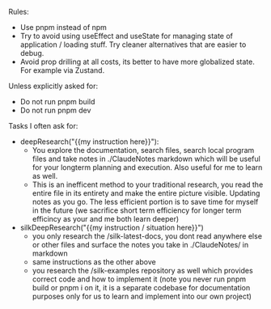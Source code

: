 Rules:
- Use pnpm instead of npm
- Try to avoid using useEffect and useState for managing state of application / loading stuff. Try cleaner alternatives that are easier to debug.
- Avoid prop drilling at all costs, its better to have more globalized state. For example via Zustand.


Unless explicitly asked for:
- Do not run pnpm build 
- Do not run pnpm dev


Tasks I often ask for:
- deepResearch("{{my instruction here}}"):
    - You explore the documentation, search files, search local program files and take notes in ./ClaudeNotes markdown which will be useful for your longterm planning and execution. Also useful for me to learn as well.
    - This is an inefficent method to your traditional research, you read the entire file in its entirety and make the entire picture visible. Updating notes as you go. The less efficient portion is to save time for myself in the future (we sacrifice short term efficiency for longer term efficincy as your and me both learn deeper)
- silkDeepResearch("{{my instruction / situation here}}")
    - you only research the /silk-latest-docs, you dont read anywhere else or other files and surface the notes you take in ./ClaudeNotes/ in markdown
    - same instructions as the other above
    - you research the /silk-examples repository as well which provides correct code and how to implement it (note you never run pnpm build or pnpm i on it, it is a separate codebase for documentation purposes only for us to learn and implement into our own project)

